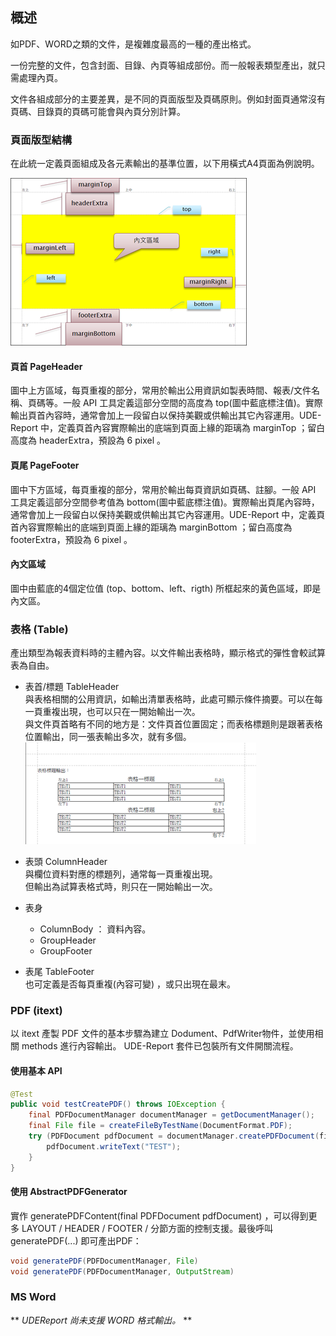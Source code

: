 ## 概述

如PDF、WORD之類的文件，是複雜度最高的一種的產出格式。

一份完整的文件，包含封面、目錄、內頁等組成部份。而一般報表類型產出，就只需處理內頁。

文件各組成部分的主要差異，是不同的頁面版型及頁碼原則。例如封面頁通常沒有頁碼、目錄頁的頁碼可能會與內頁分別計算。

### 頁面版型結構

在此統一定義頁面組成及各元素輸出的基準位置，以下用橫式A4頁面為例說明。

![UDE-PDF](/assets/ch01-layout-pdf.png)

#### 頁首 PageHeader

圖中上方區域，每頁重複的部分，常用於輸出公用資訊如製表時間、報表/文件名稱、頁碼等。一般 API 工具定義這部分空間的高度為 top\(圖中藍底標注值\)。實際輸出頁首內容時，通常會加上一段留白以保持美觀或供輸出其它內容運用。UDE-Report 中，定義頁首內容實際輸出的底端到頁面上緣的距璃為 marginTop ；留白高度為 headerExtra，預設為 6 pixel 。

#### 頁尾 PageFooter

圖中下方區域，每頁重複的部分，常用於輸出每頁資訊如頁碼、註腳。一般 API 工具定義這部分空間參考值為 bottom\(圖中藍底標注值\)。實際輸出頁尾內容時，通常會加上一段留白以保持美觀或供輸出其它內容運用。UDE-Report 中，定義頁首內容實際輸出的底端到頁面上緣的距璃為 marginBottom ；留白高度為 footerExtra，預設為 6 pixel 。

#### 內文區域

圖中由藍底的4個定位值 \(top、bottom、left、rigth\) 所框起來的黃色區域，即是內文區。

### 表格 \(Table\)

產出類型為報表資料時的主體內容。以文件輸出表格時，顯示格式的彈性會較試算表為自由。

* 表首/標題 TableHeader  
  與表格相關的公用資訊，如輸出清單表格時，此處可顯示條件摘要。可以在每一頁重複出現，也可以只在一開始輸出一次。  
  與文件頁首略有不同的地方是：文件頁首位置固定；而表格標題則是跟著表格位置輸出，同一張表輸出多次，就有多個。  
  ![](/assets/ch01-layout-tableheader)

* 表頭  ColumnHeader  
  與欄位資料對應的標題列，通常每一頁重複出現。  
  但輸出為試算表格式時，則只在一開始輸出一次。

* 表身

  * ColumnBody   ： 資料內容。  
  * GroupHeader
  * GroupFooter

* 表尾 TableFooter  
  也可定義是否每頁重複\(內容可變\) ，或只出現在最末。

### PDF \(itext\)

以 itext 產製 PDF 文件的基本步驟為建立 Dodument、PdfWriter物件，並使用相關 methods 進行內容輸出。
UDE-Report 套件已包裝所有文件開關流程。

#### 使用基本 API

``` java
@Test
public void testCreatePDF() throws IOException {
    final PDFDocumentManager documentManager = getDocumentManager();
    final File file = createFileByTestName(DocumentFormat.PDF);
    try (PDFDocument pdfDocument = documentManager.createPDFDocument(file, PageSize.A5)) {
        pdfDocument.writeText("TEST");
    }
}
```

#### 使用 AbstractPDFGenerator 

實作 generatePDFContent(final PDFDocument pdfDocument) ，可以得到更多 LAYOUT / HEADER / FOOTER / 分節方面的控制支援。最後呼叫 generatePDF(...) 即可產出PDF：

``` java 
void generatePDF(PDFDocumentManager, File)
void generatePDF(PDFDocumentManager, OutputStream)
```


### MS Word

** _UDEReport 尚未支援 WORD 格式輸出。_ **

